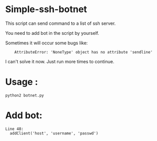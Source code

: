 # Simple-ssh-botnet
This script can send command to a list of ssh server.

You need to add bot in the script by yourself.

Sometimes it will occur some bugs like:

        AttributeError: 'NoneType' object has no attribute 'sendline'
        
I can't solve it now.   Just run more times to continue.
# Usage :

    python2 botnet.py
# Add bot:

    Line 48:
      addClient('host', 'username', 'passwd')
